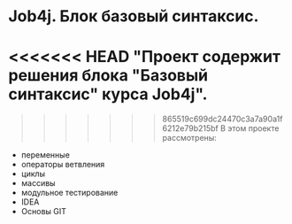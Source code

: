 # Job4j. Блок базовый синтаксис.
<<<<<<< HEAD
"Проект содержит решения блока "Базовый синтаксис" курса Job4j".
=======

>>>>>>> 865519c699dc24470c3a7a90a1f6212e79b215bf
В этом проекте рассмотрены: 
- переменные
- операторы ветвления
- циклы
- массивы
- модульное тестирование
- IDEA
- Основы GIT